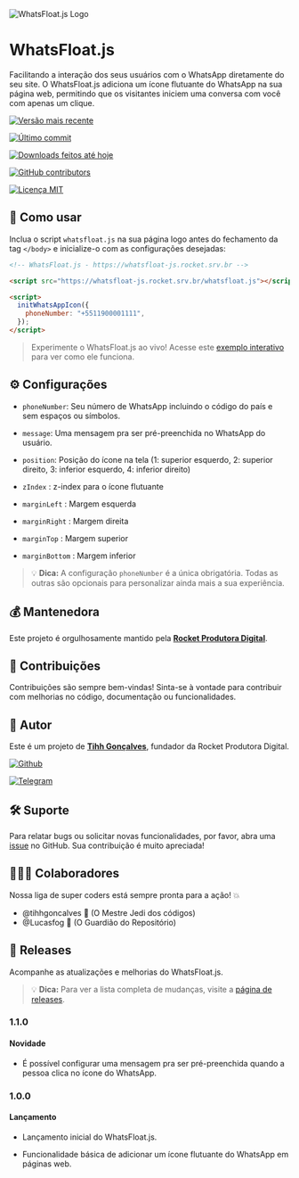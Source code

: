<img  src="https://media.tenor.com/2JflSruPHP4AAAAi/123.gif"  alt="WhatsFloat.js Logo">

# WhatsFloat.js

Facilitando a interação dos seus usuários com o WhatsApp diretamente do seu site. O WhatsFloat.js adiciona um ícone flutuante do WhatsApp na sua página web, permitindo que os visitantes iniciem uma conversa com você com apenas um clique.

[![Versão mais recente](https://img.shields.io/github/release/tihhgoncalves/whatsfloat.js.svg?style=flat)]()

[![Último commit](https://img.shields.io/github/last-commit/tihhgoncalves/whatsfloat.js.svg?style=flat)]()

[![Downloads feitos até hoje](https://img.shields.io/github/downloads/tihhgoncalves/whatsfloat.js/total.svg?style=flat)]()

[![GitHub contributors](https://img.shields.io/github/contributors/tihhgoncalves/whatsfloat.js.svg?style=flat)]()

[![Licença MIT](https://img.shields.io/badge/License-MIT-yellow.svg)](https://opensource.org/licenses/)

## 📝 Como usar

Inclua o script `whatsfloat.js` na sua página logo antes do fechamento da tag `</body>` e inicialize-o com as configurações desejadas:

```html
<!-- WhatsFloat.js - https://whatsfloat-js.rocket.srv.br -->

<script src="https://whatsfloat-js.rocket.srv.br/whatsfloat.js"></script>

<script>
  initWhatsAppIcon({
    phoneNumber: "+5511900001111",
  });
</script>
```

> Experimente o WhatsFloat.js ao vivo! Acesse este [exemplo interativo](https://codepen.io/Tiago-Gon-alves-the-solid/pen/dyapVKL) para ver como ele funciona.

## ⚙️ Configurações

- `phoneNumber`: Seu número de WhatsApp incluindo o código do país e sem espaços ou símbolos.

- `message`: Uma mensagem pra ser pré-preenchida no WhatsApp do usuário.

- `position`: Posição do ícone na tela (1: superior esquerdo, 2: superior direito, 3: inferior esquerdo, 4: inferior direito)

- `zIndex` : z-index para o ícone flutuante

- `marginLeft` : Margem esquerda

- `marginRight` : Margem direita

- `marginTop` : Margem superior

- `marginBottom` : Margem inferior

> 💡 **Dica:** A configuração `phoneNumber` é a única obrigatória. Todas as outras são opcionais para personalizar ainda mais a sua experiência.

## 💰 Mantenedora

Este projeto é orgulhosamente mantido pela **[Rocket Produtora Digital](http://www.produtorarocket.com)**.

## 🤝 Contribuições

Contribuições são sempre bem-vindas! Sinta-se à vontade para contribuir com melhorias no código, documentação ou funcionalidades.

## 🧠 Autor

Este é um projeto de **[Tihh Gonçalves](https://github.com/tihhgoncalves)**, fundador da Rocket Produtora Digital.

[![Github](https://img.shields.io/badge/GitHub-181717.svg?style=for-the-badge&logo=GitHub&logoColor=white)](https://github.com/tihhgoncalves)

[![Telegram](https://img.shields.io/badge/Telegram-26A5E4.svg?style=for-the-badge&logo=Telegram&logoColor=white)](https://t.me/tihhgoncalves)

## 🛠️ Suporte

Para relatar bugs ou solicitar novas funcionalidades, por favor, abra uma [issue](https://github.com/tihhgoncalves/whatsfloat.js/issues) no GitHub. Sua contribuição é muito apreciada!

## 👩🏻‍💻 Colaboradores

Nossa liga de super coders está sempre pronta para a ação! 💥

- @tihhgoncalves 🚀 (O Mestre Jedi dos códigos)
- @Lucasfog 🌌 (O Guardião do Repositório)


## 🚀 Releases

Acompanhe as atualizações e melhorias do WhatsFloat.js.

> 💡 **Dica:** Para ver a lista completa de mudanças, visite a [página de releases](https://github.com/tihhgoncalves/whatsfloat.js/releases).

### 1.1.0

#### Novidade

- É possível configurar uma mensagem pra ser pré-preenchida quando a pessoa clica no ícone do WhatsApp.

### 1.0.0

#### Lançamento

- Lançamento inicial do WhatsFloat.js.

- Funcionalidade básica de adicionar um ícone flutuante do WhatsApp em páginas web.
